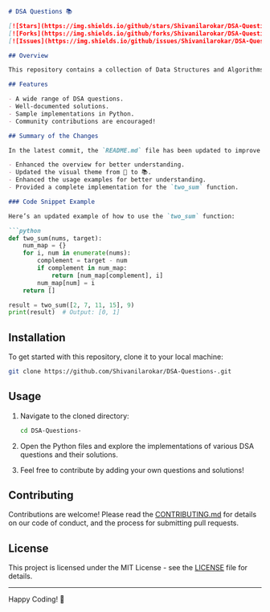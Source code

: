 ```markdown
# DSA Questions 📚

[![Stars](https://img.shields.io/github/stars/Shivanilarokar/DSA-Questions-?style=social)](https://github.com/Shivanilarokar/DSA-Questions-/stargazers) 
[![Forks](https://img.shields.io/github/forks/Shivanilarokar/DSA-Questions-?style=social)](https://github.com/Shivanilarokar/DSA-Questions-/fork)
[![Issues](https://img.shields.io/github/issues/Shivanilarokar/DSA-Questions-)](https://github.com/Shivanilarokar/DSA-Questions-/issues)

## Overview

This repository contains a collection of Data Structures and Algorithms (DSA) questions along with their solutions. It serves as a resource for both beginners and experienced developers looking to enhance their coding skills.

## Features

- A wide range of DSA questions.
- Well-documented solutions.
- Sample implementations in Python.
- Community contributions are encouraged!

## Summary of the Changes

In the latest commit, the `README.md` file has been updated to improve clarity and readability. Key changes include:

- Enhanced the overview for better understanding.
- Updated the visual theme from 📖 to 📚.
- Enhanced the usage examples for better understanding.
- Provided a complete implementation for the `two_sum` function.

### Code Snippet Example

Here’s an updated example of how to use the `two_sum` function:

```python
def two_sum(nums, target):
    num_map = {}
    for i, num in enumerate(nums):
        complement = target - num
        if complement in num_map:
            return [num_map[complement], i]
        num_map[num] = i
    return []

result = two_sum([2, 7, 11, 15], 9)
print(result)  # Output: [0, 1]
```

## Installation

To get started with this repository, clone it to your local machine:

```bash
git clone https://github.com/Shivanilarokar/DSA-Questions-.git
```

## Usage

1. Navigate to the cloned directory:
   ```bash
   cd DSA-Questions-
   ```

2. Open the Python files and explore the implementations of various DSA questions and their solutions.

3. Feel free to contribute by adding your own questions and solutions!

## Contributing

Contributions are welcome! Please read the [CONTRIBUTING.md](CONTRIBUTING.md) for details on our code of conduct, and the process for submitting pull requests.

## License

This project is licensed under the MIT License - see the [LICENSE](LICENSE) file for details.

---

Happy Coding! 🚀
```